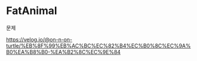 # FatAnimal

문제

https://velog.io/@on-n-on-turtle/%EB%8F%99%EB%AC%BC%EC%82%B4%EC%B0%8C%EC%9A%B0%EA%B8%B0-%EA%B2%8C%EC%9E%84
